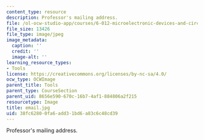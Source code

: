 ```yaml
---
content_type: resource
description: Professor's mailing address.
file: /ol-ocw-studio-app/courses/6-012-microelectronic-devices-and-circuits-fall-2005/38fc62800fa6add31bd6a83c6c48cd39_email.jpg
file_size: 13426
file_type: image/jpeg
image_metadata:
  caption: ''
  credit: ''
  image-alt: ''
learning_resource_types:
- Tools
license: https://creativecommons.org/licenses/by-nc-sa/4.0/
ocw_type: OCWImage
parent_title: Tools
parent_type: CourseSection
parent_uid: 8656e590-670c-16b7-4af1-884806a2f215
resourcetype: Image
title: email.jpg
uid: 38fc6280-0fa6-add3-1bd6-a83c6c48cd39
---
```

Professor's mailing address.
